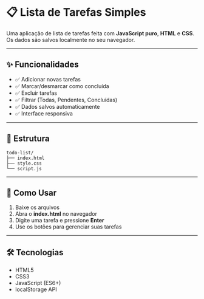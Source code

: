 # 📋 Lista de Tarefas Simples  

Uma aplicação de lista de tarefas feita com **JavaScript puro**, **HTML** e **CSS**.  
Os dados são salvos localmente no seu navegador.  

---

## ✨ Funcionalidades  

- ✅ Adicionar novas tarefas  
- ✅ Marcar/desmarcar como concluída  
- ✅ Excluir tarefas  
- ✅ Filtrar (Todas, Pendentes, Concluídas)  
- ✅ Dados salvos automaticamente  
- ✅ Interface responsiva  

---

## 📂 Estrutura  

```
todo-list/
├── index.html
├── style.css
└── script.js
```


---

## 🚀 Como Usar  

1. Baixe os arquivos  
2. Abra o **index.html** no navegador  
3. Digite uma tarefa e pressione **Enter**  
4. Use os botões para gerenciar suas tarefas  

---

## 🛠 Tecnologias  

- HTML5  
- CSS3  
- JavaScript (ES6+)  
- localStorage API  
